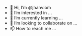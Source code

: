 - 👋 Hi, I’m @jhanviom
- 👀 I’m interested in ...
- 🌱 I’m currently learning ...
- 💞️ I’m looking to collaborate on ...
- 📫 How to reach me ...

<!---
jhanviom/jhanviom is a ✨ special ✨ repository because its `README.md` (this file) appears on your GitHub profile.
You can click the Preview link to take a look at your changes.
--->
